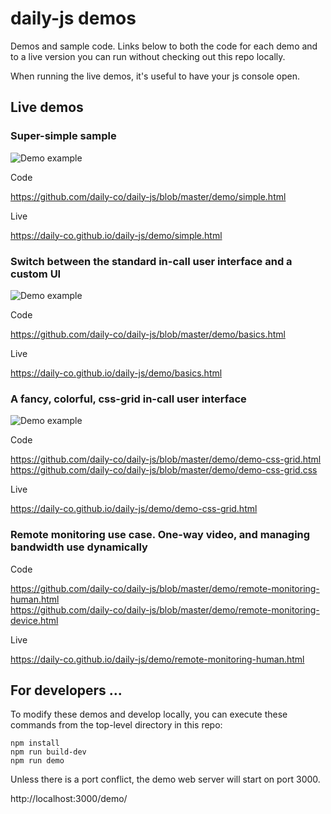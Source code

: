 # daily-js demos

Demos and sample code. Links below to both the code for each demo and
to a live version you can run without checking out this repo locally.

When running the live demos, it's useful to have your js console open.

## Live demos

### Super-simple sample

![Demo example](https://raw.githubusercontent.com/daily-co/daily-js/demo-readme-images/demo/image-demo-simple.png)

Code

  https://github.com/daily-co/daily-js/blob/master/demo/simple.html

Live

  https://daily-co.github.io/daily-js/demo/simple.html

### Switch between the standard in-call user interface and a custom UI

![Demo example](https://raw.githubusercontent.com/daily-co/daily-js/demo-readme-images/demo/image-demo-basics.png)

Code

  https://github.com/daily-co/daily-js/blob/master/demo/basics.html

Live

  https://daily-co.github.io/daily-js/demo/basics.html

### A fancy, colorful, css-grid in-call user interface

![Demo example](https://raw.githubusercontent.com/daily-co/daily-js/demo-readme-images/demo/image-demo-css-grid.png)

Code

  https://github.com/daily-co/daily-js/blob/master/demo/demo-css-grid.html <br />
  https://github.com/daily-co/daily-js/blob/master/demo/demo-css-grid.css

Live

  https://daily-co.github.io/daily-js/demo/demo-css-grid.html

### Remote monitoring use case. One-way video, and managing bandwidth use dynamically

Code

  https://github.com/daily-co/daily-js/blob/master/demo/remote-monitoring-human.html <br />
  https://github.com/daily-co/daily-js/blob/master/demo/remote-monitoring-device.html

Live

  https://daily-co.github.io/daily-js/demo/remote-monitoring-human.html



## For developers ...

To modify these demos and develop locally, you can execute these
commands from the top-level directory in this repo:

```
npm install
npm run build-dev
npm run demo
```

Unless there is a port conflict, the demo web server will start on port 3000.

  http://localhost:3000/demo/
